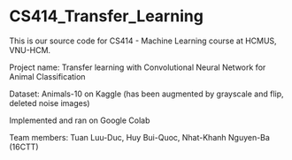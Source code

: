 # CS414_Transfer_Learning
This is our source code for CS414 - Machine Learning course at HCMUS, VNU-HCM.

Project name: Transfer learning with Convolutional Neural Network for Animal Classification

Dataset: Animals-10 on Kaggle (has been augmented by grayscale and flip, deleted noise images)

Implemented and ran on Google Colab

Team members: Tuan Luu-Duc, Huy Bui-Quoc, Nhat-Khanh Nguyen-Ba (16CTT)
